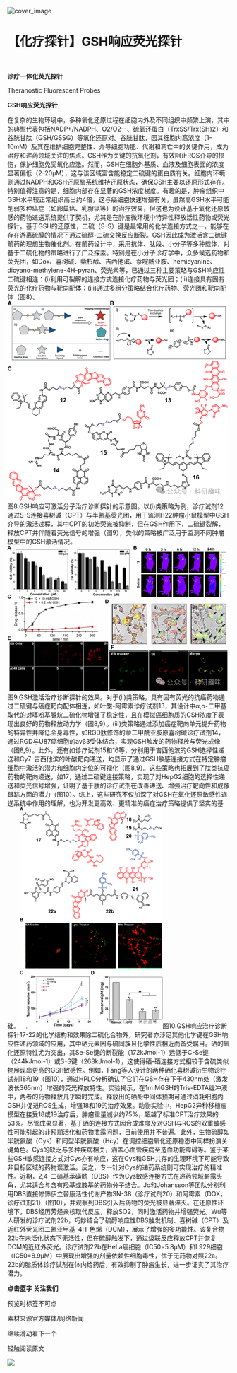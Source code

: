 ﻿![cover_image](https://mmbiz.qpic.cn/mmbiz_jpg/wzBk7nZmzgr1WXjTktOVvNC9rplNR1kjbNVLka7bwckGM9hvGZ4iafS04xW5B6zKXW5Bnz16I42bZRkYNH5PTMA/0?wx_fmt=jpeg) 

#  【化疗探针】GSH响应荧光探针 
 


‍
‍

**诊疗一体化荧光探针**

Theranostic Fluorescent Probes

**GSH响应荧光探针**

在复杂的生物环境中，多种氧化还原过程在细胞内外及不同组织中频繁上演，其中的典型代表包括NADP+/NADPH、O2/O2--、硫氧还蛋白（TrxSS/Trx(SH)2）和谷胱甘肽（GSH/GSSG）等氧化还原对。谷胱甘肽，因其细胞内高浓度（1-10mM）及其在维护细胞完整性、介导细胞功能、代谢和凋亡中的关键作用，成为治疗和递药领域关注的焦点。GSH作为关键的抗氧化剂，有效阻止ROS介导的损伤，保护细胞免受氧化应激。然而，GSH在细胞外基质、血液及细胞表面的浓度显著偏低（2-20μM），这与该区域富含能稳定二硫键的蛋白质有关。细胞内环境则通过NADPH和GSH还原酶系统维持还原状态，确保GSH主要以还原形式存在。特别值得注意的是，细胞内部存在显著的GSH浓度梯度。有趣的是，肿瘤组织中GSH水平较正常组织高出约4倍，这与癌细胞快速增殖有关，虽然高GSH水平可能削弱多种癌症（如卵巢癌、乳腺癌等）的治疗效果，但这也为设计基于氧化还原敏感的药物递送系统提供了契机，尤其是在肿瘤微环境中特异性释放活性药物或荧光探针。基于GSH的还原性，二硫（S-S）键是最常用的化学连接方式之一，能够在存在游离硫醇的情况下通过硫醇-二硫交换反应断裂。GSH因此成为激活含二硫键前药的理想生物催化剂。在前药设计中，采用抗体、肽段、小分子等多种载体，对基于二硫化物的策略进行了广泛探索。特别是在小分子诊疗学中，众多候选药物和荧光团，如Dox、喜树碱、紫杉醇、吉西他滨、萘啶酰亚胺、hemicyanine、dicyano-methylene-4H-pyran、荧光素等，已通过三种主要策略与GSH响应性二硫键相连：(i)利用可裂解的连接方式连接化疗药物与荧光团；(ii)连接具有固有荧光的化疗药物与靶向配体；(iii)通过多组分策略结合化疗药物、荧光团和靶向配体（图8）。![](../asset/2024-05-30_0c83f7cc4e3e6c64ee339c4d89b9eb78_0.png)图8.GSH响应可激活分子治疗诊断探针的示意图。以(i)类策略为例，诊疗试剂12通过S-S连接喜树碱（CPT）与半氰基荧光团，用于监测H22肿瘤小鼠模型中GSH介导的激活过程，其中CPT的初始荧光被抑制，但在GSH作用下，二硫键裂解，释放CPT并伴随着荧光信号的增强（图9），类似的策略被广泛用于监测不同肿瘤模型中的GSH激活情况。![](../asset/2024-05-30_e6238734db9b49ba6f708ae3b1ea67d6_1.png)图9.GSH激活治疗诊断探针的效果。对于(ii)类策略，具有固有荧光的抗癌药物通过二硫键与癌症靶向配体相连，如叶酸-阿霉素诊疗试剂13，其设计中α,α-二甲基取代的对噻吩基脲烷二硫化物增强了稳定性，且在模拟癌细胞质的GSH浓度下表现出良好的药物释放动力学（图8,9）。(iii)类策略通过添加癌症靶向单元提升药物的特异性并降低全身毒性，如RGD肽修饰的萘二甲酰亚胺原喜树碱诊疗试剂14，通过RGD与U87癌细胞的avβ3受体结合，实现GSH触发的药物释放与荧光成像（图8,9）。此外，还有如诊疗试剂15和16等，分别用于吉西他滨的GSH选择性递送和Cy7-吉西他滨的叶酸靶向递送，均显示了通过GSH敏感连接方式在特定肿瘤细胞中激活的潜力和细胞内定位的可视化（图8,9）。这些策略也拓展到了肽类抗癌药物的靶向递送，如17，通过二硫键连接策略，实现了对HepG2细胞的选择性递送和荧光信号增强，证明了基于肽的诊疗试剂在改善递送、增强治疗靶向性和成像跟踪方面的潜力（图10）。综上，这些研究不仅加深了对GSH在氧化还原敏感性递送系统中作用的理解，也为开发更高效、更精准的癌症治疗策略提供了坚实的基础。![](../asset/2024-05-30_5514409df637e885be391789f8a0726d_2.png)图10.GSH响应治疗诊断探针17-22的化学结构和效果除二硫化合物外，研究者亦涉足其他化学键在GSH响应性递药领域的应用，其中硒元素因与硫同族且化学性质相近而备受瞩目。硒的氧化还原特性尤为突出，其Se-Se键的断裂能（172kJmol-1）远低于C-Se键（244kJmol-1）或S-S键（268kJmol-1），这使得硒-硒连接方式相较于含硫类似物展现出更高的GSH敏感性。例如，Fang等人设计的两种硒化喜树碱衍生物诊疗试剂18和19（图10），通过HPLC分析确认了它们在GSH存在下于430nm处（激发波长365nm）增强的荧光释放特性。实验揭示，在1m MGSH的Tris-EDTA缓冲液中，两者的药物释放几乎瞬时完成。释放出的硒酚中间体预期可通过消耗细胞内GSH并促进ROS生成，增强18和19的治疗效果。动物实验中，HepG2异种移植瘤模型在接受18或19治疗后，肿瘤重量减少约75%，超越了标准CPT治疗效果的53%。尽管成果显著，基于硒的连接方式因合成难度及对GSH与ROS的双重敏感性可能引起的非预期活化和药物泄露问题，目前使用并不普遍。此外，生物硫醇如半胱氨酸（Cys）和同型半胱氨酸（Hcy）在调控细胞氧化还原稳态中同样扮演关键角色。Cys的缺乏与多种疾病相关，涵盖心血管疾病至造血功能障碍等。鉴于某些GSH敏感连接方式对Cys亦有响应，这在Cys和GSH共存的生理环境下可能导致非目标区域的药物误激活。反之，专一针对Cys的递药系统则可实现治疗的精准性。近期，2,4-二硝基苯磺酰（DBS）作为Cys敏感连接方式在递药领域崭露头角，尤其适合与含有羟基或胺基的药物分子结合。Jo和Johansson等团队分别利用DBS直接修饰伊立替康活性代谢产物SN-38（诊疗试剂20）和阿霉素（DOX，诊疗试剂21）（图10），并观察到DBS引入后药物的荧光被显著淬灭。在还原性环境下，DBS经历芳烃亲核取代反应，释放SO2，同时激活药物并增强荧光。Wu等人研发的诊疗试剂22b，巧妙结合了硫醇响应性DBS触发机制、喜树碱（CPT）及近红外荧光团二氰亚甲基-4H-色烯（DCM），展示了增强的多功能性。该复合物22b在未活化状态下无活性，但在硫醇触发下，通过级联反应释放CPT并恢复DCM的近红外荧光。诊疗试剂22b在HeLa癌细胞（IC50=5.8μM）和L929细胞（IC50=8.9μM）中展现出增强的剂量依赖性细胞毒性，优于无药物对照22a。22b的脂质体诊疗试剂在体内给药后，有效抑制了肿瘤生长，进一步证实了其治疗潜力。  

**点击蓝字 关注我们**
‍
‍

预览时标签不可点

素材来源官方媒体/网络新闻

  继续滑动看下一个 

 轻触阅读原文 

  ![](http://mmbiz.qpic.cn/mmbiz_png/wzBk7nZmzgq7v9Dg22Sz7VtfIJUOJaRx0AfgRtlrKZzKwOhTlicicAor2tvrgf1LUONnpYH3wKPRRrtL6nCvs0tQ/0?wx_fmt=png)  

